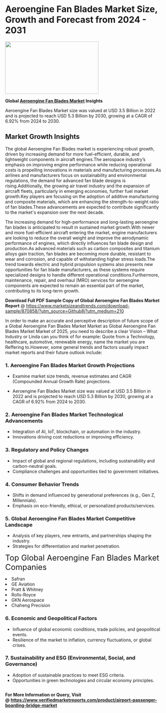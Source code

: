 <H1>Aeroengine Fan Blades Market Size, Growth and Forecast from 2024 - 2031</H1><img class="aligncenter size-medium wp-image-584254" src="https://thirdeyenews.in/wp-content/uploads/2024/09/Global-Market-Research-300x168.jpeg" alt="" width="300" height="168" /><p><strong>Global&nbsp;<a href="https://www.marketsizeandtrends.com/download-sample/870858/?utm_source=Github8j?utm_medium=210">Aeroengine Fan Blades Market</a> Insights</strong></p><p>Aeroengine Fan Blades Market size was valued at USD 3.5 Billion in 2022 and is projected to reach USD 5.3 Billion by 2030, growing at a CAGR of 6.92% from 2024 to 2030.</p><p><h2>Market Growth Insights</h2> <p>The global Aeroengine Fan Blades market is experiencing robust growth, driven by increasing demand for more fuel-efficient, durable, and lightweight components in aircraft engines.The aerospace industry’s emphasis on improving engine performance while reducing operational costs is propelling innovations in materials and manufacturing processes.As airlines and manufacturers focus on sustainability and environmental regulations, the demand for advanced fan blade designs is rising.Additionally, the growing air travel industry and the expansion of aircraft fleets, particularly in emerging economies, further fuel market growth.Key players are focusing on the adoption of additive manufacturing and composite materials, which are enhancing the strength-to-weight ratio of fan blades.These advancements are expected to contribute significantly to the market's expansion over the next decade.</p> <p>The increasing demand for high-performance and long-lasting aeroengine fan blades is anticipated to result in sustained market growth.With newer and more fuel-efficient aircraft entering the market, engine manufacturers are looking to reduce the overall weight and improve the aerodynamic performance of engines, which directly influences fan blade design and production.As advanced materials such as carbon composites and titanium alloys gain traction, fan blades are becoming more durable, resistant to wear and corrosion, and capable of withstanding higher stress loads.The trend towards electric and hybrid propulsion systems also presents new opportunities for fan blade manufacturers, as these systems require specialized designs to handle different operational conditions.Furthermore, maintenance, repair, and overhaul (MRO) services for aeroengine components are expected to remain an essential part of the market, contributing to its long-term growth.<p><span class=""><strong>Download Full PDF Sample Copy of Global Aeroengine Fan Blades Market Report</strong> @ <a href="https://www.marketsizeandtrends.com/download-sample/870858/?utm_source=Github8j?utm_medium=210" target="_blank">https://www.marketsizeandtrends.com/download-sample/870858/?utm_source=Github8j?utm_medium=210</a></span></p><p>In order to make an accurate and perceptive description of future scope of a Global&nbsp;Aeroengine Fan Blades Market Market as Global&nbsp;Aeroengine Fan Blades Market Market of 2025, you need to describe a clear Vision &ndash; What Industry or Linda can you think of for example: Quote from a Technology, healthcare, automotive, renewable energy, name the market you are Reffering to.However, some general trends and factors usually impact market reports and their future outlook include:</p><h3>1.&nbsp;<strong>Aeroengine Fan Blades Market Growth Projections</strong></h3><ul><li>Examine market size trends, revenue estimates and CAGR (Compounded Annual Growth Rate) projections.</li><li><p>Aeroengine Fan Blades Market size was valued at USD 3.5 Billion in 2022 and is projected to reach USD 5.3 Billion by 2030, growing at a CAGR of 6.92% from 2024 to 2030.</p></li></ul><h3>2.&nbsp;<strong>Aeroengine Fan Blades Market Technological Advancements</strong></h3><ul><li>Integration of AI, IoT, blockchain, or automation in the industry.</li><li>Innovations driving cost reductions or improving efficiency.</li></ul><h3>3.&nbsp;<strong>Regulatory and Policy Changes</strong></h3><ul><li>Impact of global and regional regulations, including sustainability and carbon-neutral goals.</li><li>Compliance challenges and opportunities tied to government initiatives.</li></ul><h3>4.&nbsp;<strong>Consumer Behavior Trends</strong></h3><ul><li>Shifts in demand influenced by generational preferences (e.g., Gen Z, Millennials).</li><li>Emphasis on eco-friendly, ethical, or personalized products/services.</li></ul><h3>5.&nbsp;<strong>Global Aeroengine Fan Blades Market Competitive Landscape</strong></h3><ul><li>Analysis of key players, new entrants, and partnerships shaping the industry.</li><li>Strategies for differentiation and market penetration.</li></ul><p data-pm-slice="1 1 []"><span style="color: inherit; font-family: inherit; font-size: 25px;">Top Global Aeroengine Fan Blades Market Companies</span></p><div class="" data-test-id=""><p><li>Safran</li><li> GE Aviation</li><li> Pratt & Whitney</li><li> Rolls-Royce</li><li> GKN Aerospace</li><li> Chaheng Precision</li></p></div><h3>6.&nbsp;<strong>Economic and Geopolitical Factors</strong></h3><ul><li>Influence of global economic conditions, trade policies, and geopolitical events.</li><li>Resilience of the market to inflation, currency fluctuations, or global crises.</li></ul><h3>7.&nbsp;<strong>Sustainability and ESG (Environmental, Social, and Governance)</strong></h3><ul><li>Adoption of sustainable practices to meet ESG criteria.</li><li>Opportunities in green technologies and circular economy principles.</li></ul><h2><strong style="font-size: 14px;">For More Information or Query, Visit @&nbsp;</strong><a style="background-color: #ffffff; font-size: 14px;" href="https://www.marketsizeandtrends.com/report/aeroengine-fan-blades-market/" target="_blank">https://www.verifiedmarketreports.com/product/airport-passenger-boarding-bridge-market</a></h2>